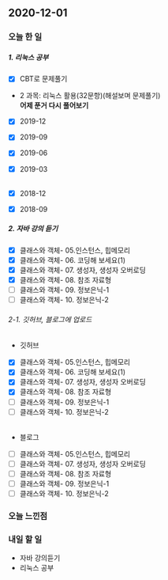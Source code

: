 2020-12-01
--

### 오늘 한 일
##### 1. 리눅스 공부

- [x] CBT로 문제풀기
 - 2 과목: 리눅스 활용(32문항)(해설보며 문제풀기)<br>
    **어제 푼거 다시 풀어보기**
  - [x] 2019-12
  - [x] 2019-09
  - [x] 2019-06
  - [x] 2019-03<br><br>
    
  - [x] 2018-12
  - [x] 2018-09 

##### 2. 자바 강의 듣기

- [x] 클래스와 객체- 05.인스턴스, 힙메모리
- [x] 클래스와 객체- 06. 코딩해 보세요(1)
- [x] 클래스와 객체- 07. 생성자, 생성자 오버로딩
- [x] 클래스와 객체- 08. 참조 자료형
- [ ] 클래스와 객체- 09. 정보은닉-1
- [ ] 클래스와 객체- 10. 정보은닉-2

###### 2-1. 깃허브, 블로그에 업로드
- 깃허브
- [x] 클래스와 객체- 05.인스턴스, 힙메모리
- [x] 클래스와 객체- 06. 코딩해 보세요(1)
- [x] 클래스와 객체- 07. 생성자, 생성자 오버로딩
- [x] 클래스와 객체- 08. 참조 자료형
- [ ] 클래스와 객체- 09. 정보은닉-1
- [ ] 클래스와 객체- 10. 정보은닉-2<br><br>
- 블로그
- [ ] 클래스와 객체- 05.인스턴스, 힙메모리
- [ ] 클래스와 객체- 07. 생성자, 생성자 오버로딩
- [ ] 클래스와 객체- 08. 참조 자료형
- [ ] 클래스와 객체- 09. 정보은닉-1
- [ ] 클래스와 객체- 10. 정보은닉-2

### 오늘 느낀점

### 내일 할 일
* 자바 강의듣기
* 리눅스 공부




